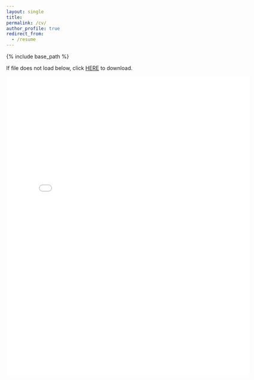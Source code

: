 ```yaml
---
layout: single
title:
permalink: /cv/
author_profile: true
redirect_from:
  - /resume
---
```


{% include base_path %}

If file does not load below, click [HERE](https://chaohanch.github.io/files/CV_ChaoHan.pdf) to download.

<embed src="{{ site.baseurl }}/files/CV_ChaoHan.pdf" width="650" height="800" type='application/pdf'>
